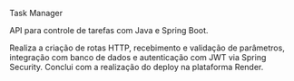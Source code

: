 Task Manager

API para controle de tarefas com Java e Spring Boot. 

Realiza a criação de rotas HTTP, recebimento e validação de parâmetros, integração com banco de dados e autenticação com JWT via Spring Security. Conclui com a realização do deploy na plataforma Render.
